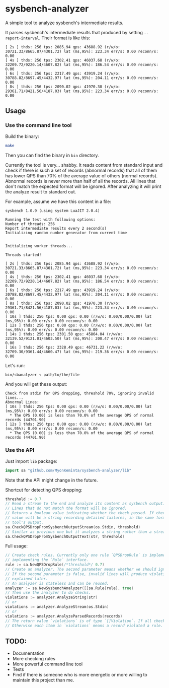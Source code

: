# sysbench-analyzer
A simple tool to analyze sysbench's intermediate results.

It parses sysbench's intermediate results that produced by setting `--report-interval`. Their format is like this:

```
[ 2s ] thds: 256 tps: 2085.94 qps: 43688.92 (r/w/o: 30721.33/8665.87/4301.72) lat (ms,95%): 223.34 err/s: 0.00 reconn/s: 0.00
[ 4s ] thds: 256 tps: 2302.41 qps: 46037.68 (r/w/o: 32209.72/9220.14/4607.82) lat (ms,95%): 186.54 err/s: 0.00 reconn/s: 0.00
[ 6s ] thds: 256 tps: 2217.49 qps: 43919.24 (r/w/o: 30788.82/8697.45/4432.97) lat (ms,95%): 204.11 err/s: 0.00 reconn/s: 0.00
[ 8s ] thds: 256 tps: 2090.02 qps: 41970.30 (r/w/o: 29361.71/8421.56/4187.03) lat (ms,95%): 223.34 err/s: 0.00 reconn/s: 0.00
```

## Usage

### Use the command line tool

Build the binary:

```bash
make
```

Then you can find the binary in `bin` directory.

Currently the tool is very... shabby. It reads content from standard input and check if there is such a set of records (abnormal records) that all of them has lower QPS than 70% of the average value of others (normal records). Abnormal records is never more than half of all the records. All lines that don't match the expected format will be ignored. After analyzing it will print the analyze result to standard out.

For example, assume we have this content in a file:

```
sysbench 1.0.9 (using system LuaJIT 2.0.4)

Running the test with following options:
Number of threads: 256
Report intermediate results every 2 second(s)
Initializing random number generator from current time


Initializing worker threads...

Threads started!

[ 2s ] thds: 256 tps: 2085.94 qps: 43688.92 (r/w/o: 30721.33/8665.87/4301.72) lat (ms,95%): 223.34 err/s: 0.00 reconn/s: 0.00
[ 4s ] thds: 256 tps: 2302.41 qps: 46037.68 (r/w/o: 32209.72/9220.14/4607.82) lat (ms,95%): 186.54 err/s: 0.00 reconn/s: 0.00
[ 6s ] thds: 256 tps: 2217.49 qps: 43919.24 (r/w/o: 30788.82/8697.45/4432.97) lat (ms,95%): 204.11 err/s: 0.00 reconn/s: 0.00
[ 8s ] thds: 256 tps: 2090.02 qps: 41970.30 (r/w/o: 29361.71/8421.56/4187.03) lat (ms,95%): 223.34 err/s: 0.00 reconn/s: 0.00
[ 10s ] thds: 256 tps: 0.00 qps: 0.00 (r/w/o: 0.00/0.00/0.00) lat (ms,95%): 0.00 err/s: 0.00 reconn/s: 0.00
[ 12s ] thds: 256 tps: 0.00 qps: 0.00 (r/w/o: 0.00/0.00/0.00) lat (ms,95%): 0.00 err/s: 0.00 reconn/s: 0.00
[ 14s ] thds: 256 tps: 2301.50 qps: 45864.04 (r/w/o: 32139.52/9121.01/4603.50) lat (ms,95%): 200.47 err/s: 0.00 reconn/s: 0.00
[ 16s ] thds: 256 tps: 2328.49 qps: 46731.22 (r/w/o: 32709.30/9361.44/4660.47) lat (ms,95%): 219.36 err/s: 0.00 reconn/s: 0.00
```

Let's run:

```bash
bin/sbanalyzer < path/to/the/file
```

And you will get these output:

```
Check from stdin for QPS dropping, threshold 70%, ignoring invalid lines...
Abnormal Lines:
[ 10s ] thds: 256 tps: 0.00 qps: 0.00 (r/w/o: 0.00/0.00/0.00) lat (ms,95%): 0.00 err/s: 0.00 reconn/s: 0.00
  * The QPS (0.00) is less than 70.0% of the average QPS of normal records (44701.90)
[ 12s ] thds: 256 tps: 0.00 qps: 0.00 (r/w/o: 0.00/0.00/0.00) lat (ms,95%): 0.00 err/s: 0.00 reconn/s: 0.00
  * The QPS (0.00) is less than 70.0% of the average QPS of normal records (44701.90)
```

### Use the API

Just import `lib` package:

```go
import sa "github.com/MyonKeminta/sysbench-analyzer/lib"
```

Note that the API might change in the future.

Shortcut for detecting QPS dropping:

```go
threshold := 0.7
// Read a stream to the end and analyze its content as sysbench output.
// Lines that do not match the format will be ignored.
// Returns a boolean value indicating whether the check passed. If check failed, the second return
// value will be a string recording detailed failures, in the same format as the command line
// tool's output.
sa.CheckQPSDropFromSysbenchOutputStream(os.Stdin, threshold)
// Similar as previous one but it analyzes a string rather than a stream.
sa.CheckQPSDropFromSysbenchOutputText(str, threshold)
```

Full usage:

```go
// Create check rules. Currently only one rule `QPSDropRule` is implemented. It's easy to add more rules by
// implementing the `Rule` interface.
rule := sa.NewQPSDropRule(/*threshold*/ 0.7)
// Create an analyzer. The second parameter means whether we should ignore lines that don't match the format.
// If the second parameter is false, invalid lines will produce violations in the result, which will be
// explained later.
// An analyzer is stateless and can be reused.
analyzer := sa.NewSysbenchAnalyzer([]sa.Rule{rule}, true)
// Then use the analyzer to do checks.
violations := analyzer.AnalyzeString(str)
// or
violations := analyzer.AnalyzeStream(os.Stdin)
// or
violations := analyzer.AnalyzeParsedRecords(records)
// The return value `violations` is of type `[]Violation`. If all check was passed, it will be empty.
// Otherwise each item in `violations` means a record violated a rule.
```


## TODO:

* Documentation
* More checking rules
* More powerful command line tool
* Tests
* Find if there is someone who is more energetic or more willing to maintain this project than me.
